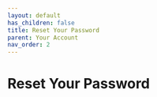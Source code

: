 ```yaml
---
layout: default
has_children: false
title: Reset Your Password
parent: Your Account
nav_order: 2
---
```


# Reset Your Password
